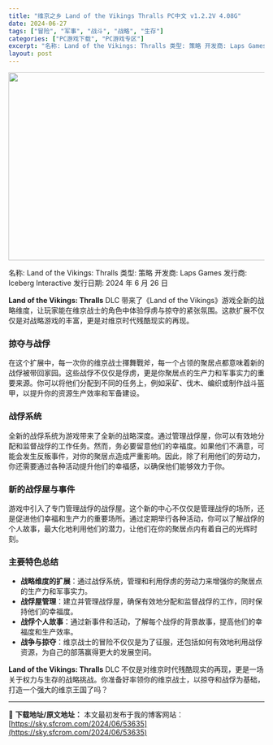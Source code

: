 ```yaml
---
title: "维京之乡 Land of the Vikings Thralls PC中文 v1.2.2V 4.08G"
date: 2024-06-27
tags: ["冒险", "军事", "战斗", "战略", "生存"]
categories: ["PC游戏下载", "PC游戏专区"]
excerpt: "名称: Land of the Vikings: Thralls 类型: 策略 开发商: Laps Games 发行商: Iceberg Interactive 发行日期: 2024 年 6 月 26 日 Land of the Vikings: Thralls DLC 带来了《Land of th&hellip;"
layout: post
---
```


<img class="aligncenter size-full wp-image-53636" src="https://sky.sfcrom.com/wp-content/uploads/2024/06/2024062701402293.webp" alt="" width="660" height="370" />

名称: Land of the Vikings: Thralls
类型: 策略
开发商: Laps Games
发行商: Iceberg Interactive
发行日期: 2024 年 6 月 26 日

<strong>Land of the Vikings: Thralls</strong> DLC 带来了《Land of the Vikings》游戏全新的战略维度，让玩家能在维京战士的角色中体验俘虏与掠夺的紧张氛围。这款扩展不仅仅是对战略游戏的丰富，更是对维京时代残酷现实的再现。
<h3>掠夺与战俘</h3>
在这个扩展中，每一次你的维京战士揮舞戰斧，每一个占领的聚居点都意味着新的战俘被带回家园。这些战俘不仅仅是俘虏，更是你聚居点的生产力和军事实力的重要来源。你可以将他们分配到不同的任务上，例如采矿、伐木、编织或制作战斗盔甲，以提升你的资源生产效率和军备建设。
<h3>战俘系统</h3>
全新的战俘系统为游戏带来了全新的战略深度。通过管理战俘屋，你可以有效地分配和监督战俘的工作任务。然而，务必要留意他们的幸福度。如果他们不满意，可能会发生反叛事件，对你的聚居点造成严重影响。因此，除了利用他们的劳动力，你还需要通过各种活动提升他们的幸福感，以确保他们能够效力于你。
<h3>新的战俘屋与事件</h3>
游戏中引入了专门管理战俘的战俘屋。这个新的中心不仅仅是管理战俘的场所，还是促进他们幸福和生产力的重要场所。通过定期举行各种活动，你可以了解战俘的个人故事，最大化地利用他们的潜力，让他们在你的聚居点内有着自己的光辉时刻。
<h3>主要特色总结</h3>
<ul>
 	<li><strong>战略维度的扩展</strong>：通过战俘系统，管理和利用俘虏的劳动力来增强你的聚居点的生产力和军事实力。</li>
 	<li><strong>战俘屋管理</strong>：建立并管理战俘屋，确保有效地分配和监督战俘的工作，同时保持他们的幸福度。</li>
 	<li><strong>战俘个人故事</strong>：通过新事件和活动，了解每个战俘的背景故事，提高他们的幸福度和生产效率。</li>
 	<li><strong>战争与掠夺</strong>：维京战士的冒险不仅仅是为了征服，还包括如何有效地利用战俘资源，为自己的部落赢得更大的发展空间。</li>
</ul>
<strong>Land of the Vikings: Thralls</strong> DLC 不仅是对维京时代残酷现实的再现，更是一场关于权力与生存的战略挑战。你准备好率领你的维京战士，以掠夺和战俘为基础，打造一个强大的维京王国了吗？

---
📖 **下载地址/原文地址：** 本文最初发布于我的博客网站：[https://sky.sfcrom.com/2024/06/53635](https://sky.sfcrom.com/2024/06/53635)
